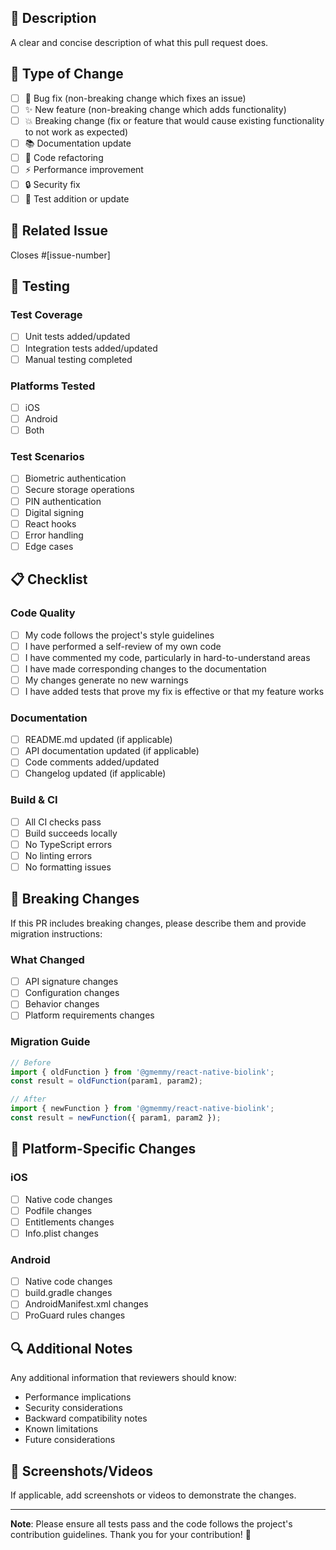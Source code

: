 ## 📝 Description

A clear and concise description of what this pull request does.

## 🎯 Type of Change

- [ ] 🐛 Bug fix (non-breaking change which fixes an issue)
- [ ] ✨ New feature (non-breaking change which adds functionality)
- [ ] 💥 Breaking change (fix or feature that would cause existing functionality to not work as expected)
- [ ] 📚 Documentation update
- [ ] 🧹 Code refactoring
- [ ] ⚡ Performance improvement
- [ ] 🔒 Security fix
- [ ] 🧪 Test addition or update

## 🔗 Related Issue

Closes #[issue-number]

## 🧪 Testing

### Test Coverage

- [ ] Unit tests added/updated
- [ ] Integration tests added/updated
- [ ] Manual testing completed

### Platforms Tested

- [ ] iOS
- [ ] Android
- [ ] Both

### Test Scenarios

- [ ] Biometric authentication
- [ ] Secure storage operations
- [ ] PIN authentication
- [ ] Digital signing
- [ ] React hooks
- [ ] Error handling
- [ ] Edge cases

## 📋 Checklist

### Code Quality

- [ ] My code follows the project's style guidelines
- [ ] I have performed a self-review of my own code
- [ ] I have commented my code, particularly in hard-to-understand areas
- [ ] I have made corresponding changes to the documentation
- [ ] My changes generate no new warnings
- [ ] I have added tests that prove my fix is effective or that my feature works

### Documentation

- [ ] README.md updated (if applicable)
- [ ] API documentation updated (if applicable)
- [ ] Code comments added/updated
- [ ] Changelog updated (if applicable)

### Build & CI

- [ ] All CI checks pass
- [ ] Build succeeds locally
- [ ] No TypeScript errors
- [ ] No linting errors
- [ ] No formatting issues

## 🚀 Breaking Changes

If this PR includes breaking changes, please describe them and provide migration instructions:

### What Changed

- [ ] API signature changes
- [ ] Configuration changes
- [ ] Behavior changes
- [ ] Platform requirements changes

### Migration Guide

```typescript
// Before
import { oldFunction } from '@gmemmy/react-native-biolink';
const result = oldFunction(param1, param2);

// After
import { newFunction } from '@gmemmy/react-native-biolink';
const result = newFunction({ param1, param2 });
```

## 📱 Platform-Specific Changes

### iOS

- [ ] Native code changes
- [ ] Podfile changes
- [ ] Entitlements changes
- [ ] Info.plist changes

### Android

- [ ] Native code changes
- [ ] build.gradle changes
- [ ] AndroidManifest.xml changes
- [ ] ProGuard rules changes

## 🔍 Additional Notes

Any additional information that reviewers should know:

- Performance implications
- Security considerations
- Backward compatibility notes
- Known limitations
- Future considerations

## 📸 Screenshots/Videos

If applicable, add screenshots or videos to demonstrate the changes.

---

**Note**: Please ensure all tests pass and the code follows the project's contribution guidelines. Thank you for your contribution! 🎉
